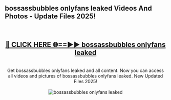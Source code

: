 <h2>bossassbubbles onlyfans leaked Videos And Photos - Update Files 2025!</h2>
<br>
<div align="center">
<h2><a href="https://top-ai-tools.click/QrbHav" rel="nofollow">🔴 CLICK HERE 🌐==►► bossassbubbles onlyfans leaked</a></h2>
<br>
Get bossassbubbles onlyfans leaked and all content. Now you can access all videos and pictures of bossassbubbles onlyfans leaked. New Updated Files 2025!
<br>
<br>
<a href="https://top-ai-tools.click/QrbHav" rel="nofollow" data-target="animated-image.originalLink"><img src="https://i.ibb.co.com/WyWwxjT/player-gif2.gif" alt="bossassbubbles onlyfans leaked" style="max-width: 100%; display: inline-block;" data-target="animated-image.originalImage"></a>
</div>
<br>